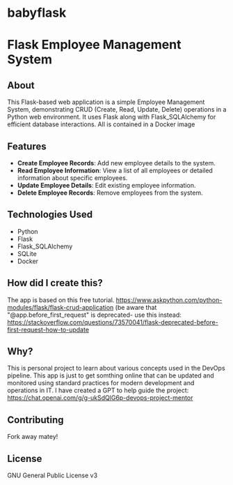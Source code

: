 # babyflask
# Flask Employee Management System

## About
This Flask-based web application is a simple Employee Management System, demonstrating CRUD (Create, Read, Update, Delete) operations in a Python web environment. It uses Flask along with Flask_SQLAlchemy for efficient database interactions.
All is contained in a Docker image

## Features
- **Create Employee Records**: Add new employee details to the system.
- **Read Employee Information**: View a list of all employees or detailed information about specific employees.
- **Update Employee Details**: Edit existing employee information.
- **Delete Employee Records**: Remove employees from the system.

## Technologies Used
- Python
- Flask
- Flask_SQLAlchemy
- SQLite
- Docker

## How did I create this?
The app is based on this free tutorial.
https://www.askpython.com/python-modules/flask/flask-crud-application
(be aware that "@app.before_first_request" is deprecated- use this instead: https://stackoverflow.com/questions/73570041/flask-deprecated-before-first-request-how-to-update

## Why?
This is personal project to learn about various concepts used in the DevOps pipeline. This app is just to get somthing online that can be updated and monitored using standard practices for modern development and operations in IT.
I have created a GPT to help guide the project: https://chat.openai.com/g/g-ukSdQlG6p-devops-project-mentor

## Contributing
Fork away matey!

## License
GNU General Public License v3
